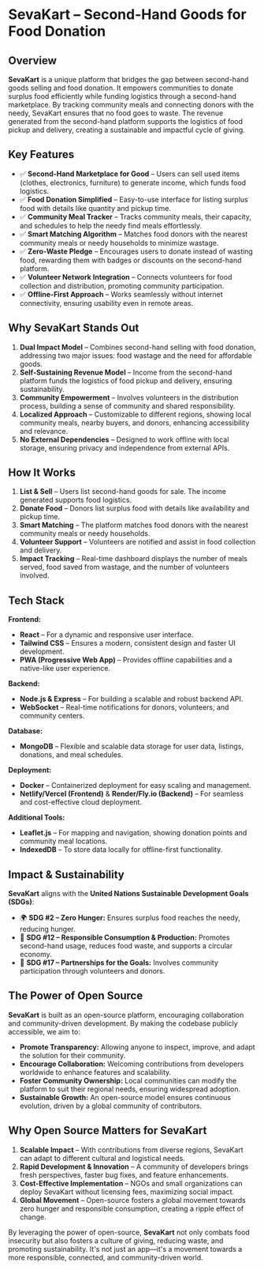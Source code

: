 # **SevaKart – Second-Hand Goods for Food Donation**  

## Overview  
**SevaKart** is a unique platform that bridges the gap between second-hand goods selling and food donation. It empowers communities to donate surplus food efficiently while funding logistics through a second-hand marketplace. By tracking community meals and connecting donors with the needy, SevaKart ensures that no food goes to waste. The revenue generated from the second-hand platform supports the logistics of food pickup and delivery, creating a sustainable and impactful cycle of giving.  

## Key Features  
- ✅ **Second-Hand Marketplace for Good** – Users can sell used items (clothes, electronics, furniture) to generate income, which funds food logistics.  
- ✅ **Food Donation Simplified** – Easy-to-use interface for listing surplus food with details like quantity and pickup time.  
- ✅ **Community Meal Tracker** – Tracks community meals, their capacity, and schedules to help the needy find meals effortlessly.  
- ✅ **Smart Matching Algorithm** – Matches food donors with the nearest community meals or needy households to minimize wastage.  
- ✅ **Zero-Waste Pledge** – Encourages users to donate instead of wasting food, rewarding them with badges or discounts on the second-hand platform.  
- ✅ **Volunteer Network Integration** – Connects volunteers for food collection and distribution, promoting community participation.  
- ✅ **Offline-First Approach** – Works seamlessly without internet connectivity, ensuring usability even in remote areas.  

## Why **SevaKart** Stands Out  
1. **Dual Impact Model** – Combines second-hand selling with food donation, addressing two major issues: food wastage and the need for affordable goods.  
2. **Self-Sustaining Revenue Model** – Income from the second-hand platform funds the logistics of food pickup and delivery, ensuring sustainability.  
3. **Community Empowerment** – Involves volunteers in the distribution process, building a sense of community and shared responsibility.  
4. **Localized Approach** – Customizable to different regions, showing local community meals, nearby buyers, and donors, enhancing accessibility and relevance.  
5. **No External Dependencies** – Designed to work offline with local storage, ensuring privacy and independence from external APIs.  

## How It Works  
1. **List & Sell** – Users list second-hand goods for sale. The income generated supports food logistics.  
2. **Donate Food** – Donors list surplus food with details like availability and pickup time.  
3. **Smart Matching** – The platform matches food donors with the nearest community meals or needy households.  
4. **Volunteer Support** – Volunteers are notified and assist in food collection and delivery.  
5. **Impact Tracking** – Real-time dashboard displays the number of meals served, food saved from wastage, and the number of volunteers involved.  

## Tech Stack  
**Frontend:**  
- **React** – For a dynamic and responsive user interface.  
- **Tailwind CSS** – Ensures a modern, consistent design and faster UI development.  
- **PWA (Progressive Web App)** – Provides offline capabilities and a native-like user experience.  

**Backend:**  
- **Node.js & Express** – For building a scalable and robust backend API.  
- **WebSocket** – Real-time notifications for donors, volunteers, and community centers.  

**Database:**  
- **MongoDB** – Flexible and scalable data storage for user data, listings, donations, and meal schedules.  

**Deployment:**  
- **Docker** – Containerized deployment for easy scaling and management.  
- **Netlify/Vercel (Frontend)** & **Render/Fly.io (Backend)** – For seamless and cost-effective cloud deployment.  

**Additional Tools:**  
- **Leaflet.js** – For mapping and navigation, showing donation points and community meal locations.  
- **IndexedDB** – To store data locally for offline-first functionality.  

## Impact & Sustainability  
**SevaKart** aligns with the **United Nations Sustainable Development Goals (SDGs)**:  
- 🌍 **SDG #2 – Zero Hunger:** Ensures surplus food reaches the needy, reducing hunger.  
- 🌿 **SDG #12 – Responsible Consumption & Production:** Promotes second-hand usage, reduces food waste, and supports a circular economy.  
- 🤝 **SDG #17 – Partnerships for the Goals:** Involves community participation through volunteers and donors.  

## The Power of Open Source  
**SevaKart** is built as an open-source platform, encouraging collaboration and community-driven development. By making the codebase publicly accessible, we aim to:  
- **Promote Transparency:** Allowing anyone to inspect, improve, and adapt the solution for their community.  
- **Encourage Collaboration:** Welcoming contributions from developers worldwide to enhance features and scalability.  
- **Foster Community Ownership:** Local communities can modify the platform to suit their regional needs, ensuring widespread adoption.  
- **Sustainable Growth:** An open-source model ensures continuous evolution, driven by a global community of contributors.  

## Why Open Source Matters for SevaKart  
1. **Scalable Impact** – With contributions from diverse regions, SevaKart can adapt to different cultural and logistical needs.  
2. **Rapid Development & Innovation** – A community of developers brings fresh perspectives, faster bug fixes, and feature enhancements.  
3. **Cost-Effective Implementation** – NGOs and small organizations can deploy SevaKart without licensing fees, maximizing social impact.  
4. **Global Movement** – Open-source fosters a global movement towards zero hunger and responsible consumption, creating a ripple effect of change.  

By leveraging the power of open-source, **SevaKart** not only combats food insecurity but also fosters a culture of giving, reducing waste, and promoting sustainability. It's not just an app—it's a movement towards a more responsible, connected, and community-driven world.
